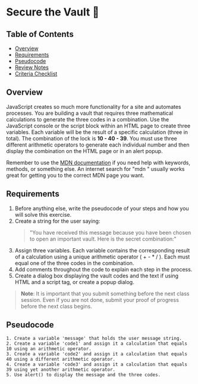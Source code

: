 # Secure the Vault 🔐

## Table of Contents
- [Overview](#overview)
- [Requirements](#requirements)
- [Pseudocode](#pseudocode)
- [Review Notes](#review-notes)
- [Criteria Checklist](#criteria-checklist)

## Overview
JavaScript creates so much more functionality for a site and automates processes. You are building a vault that requires three mathematical calculations to generate the three codes in a combination. Use the JavaScript console or the script block within an HTML page to create three variables. Each variable will be the result of a specific calculation (three in total). The combination of the lock is **10 - 40 - 39**. You must use three different arithmetic operators to generate each individual number and then display the combination on the HTML page or in an alert popup.

Remember to use the [MDN documentation](https://developer.mozilla.org/) if you need help with keywords, methods, or something else. An internet search for "mdn <thing you are trying to do>" usually works great for getting you to the correct MDN page you want.

## Requirements
1. Before anything else, write the pseudocode of your steps and how you will solve this exercise.
2. Create a string for the user saying: 
   > "You have received this message because you have been chosen to open an important vault. Here is the secret combination:"
3. Assign three variables. Each variable contains the corresponding result of a calculation using a unique arithmetic operator ( + - * / ). Each must equal one of the three codes in the combination.
4. Add comments throughout the code to explain each step in the process.
5. Create a dialog box displaying the vault codes and the text if using HTML and a script tag, or create a popup dialog.

> **Note**: It is important that you submit something before the next class session. Even if you are not done, submit your proof of progress before the next class begins.

## Pseudocode
```plaintext
1. Create a variable 'message' that holds the user message string.
2. Create a variable 'code1' and assign it a calculation that equals 10 using an arithmetic operator.
3. Create a variable 'code2' and assign it a calculation that equals 40 using a different arithmetic operator.
4. Create a variable 'code3' and assign it a calculation that equals 39 using yet another arithmetic operator.
5. Use alert() to display the message and the three codes.